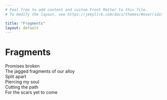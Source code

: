 ```yaml
---
# Feel free to add content and custom Front Matter to this file.
# To modify the layout, see https://jekyllrb.com/docs/themes/#overriding-theme-defaults

title: "Fragments"
layout: default
---
```


# Fragments

Promises broken
<br />The jagged fragments of our alloy
<br />Split apart
<br />Piercing my soul
<br />Cutting the path
<br />For the scars yet to come
